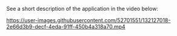 See a short description of the application in the video below:

https://user-images.githubusercontent.com/52701551/132127018-2e66d3b9-decf-4eda-91ff-450b4a318a70.mp4
